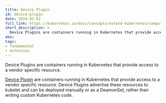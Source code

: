 ```yaml
---
title: Device Plugin
id: device-plugin
date: 2019-02-02
full_link: https://kubernetes.io/docs/concepts/extend-kubernetes/compute-storage-net/device-plugins/
short_description: >
  Device Plugins are containers running in Kubernetes that provide access to a vendor specific resource.
aka:
tags:
- fundamental
- extension
---
```

 Device Plugins are containers running in Kubernetes that provide access to a vendor specific resource.

<!--more-->

[Device Plugin](https://kubernetes.io/docs/concepts/extend-kubernetes/compute-storage-net/device-plugins/) are containers running in Kubernetes that provide access to a vendor specific resource. Device Plugins advertise these resources to kubelet and can be deployed manually or as a DeamonSet, rather than writing custom Kubernetes code.
